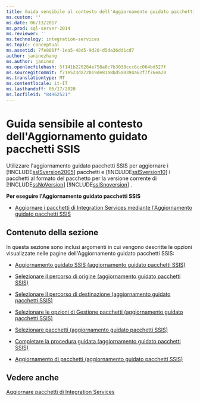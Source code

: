 ```yaml
---
title: Guida sensibile al contesto dell'Aggiornamento guidato pacchetti SSIS | Microsoft Docs
ms.custom: ''
ms.date: 06/13/2017
ms.prod: sql-server-2014
ms.reviewer: ''
ms.technology: integration-services
ms.topic: conceptual
ms.assetid: 7fe886ff-1ea5-48d5-9d20-d5da36dd1cd7
author: janinezhang
ms.author: janinez
ms.openlocfilehash: 5f141b220284e758a8c7b3038ccc6cc064bd527f
ms.sourcegitcommit: f71e523da72019de81a8bd5a0394a62f7f76ea20
ms.translationtype: MT
ms.contentlocale: it-IT
ms.lasthandoff: 06/17/2020
ms.locfileid: "84962521"
---
```

# <a name="ssis-package-upgrade-wizard-f1-help"></a>Guida sensibile al contesto dell'Aggiornamento guidato pacchetti SSIS
  Utilizzare l'aggiornamento guidato pacchetti SSIS per aggiornare i [!INCLUDE[ssISversion2005](../includes/ssisversion2005-md.md)] pacchetti e [!INCLUDE[ssISversion10](../includes/ssisversion10-md.md)] i pacchetti al formato del pacchetto per la versione corrente di [!INCLUDE[ssNoVersion](../includes/ssnoversion-md.md)] [!INCLUDE[ssISnoversion](../includes/ssisnoversion-md.md)] .  
  
 **Per eseguire l'Aggiornamento guidato pacchetti SSIS**  
  
-   [Aggiornare i pacchetti di Integration Services mediante l'Aggiornamento guidato pacchetti SSIS](install-windows/upgrade-integration-services-packages-using-the-ssis-package-upgrade-wizard.md)  
  
## <a name="in-this-section"></a>Contenuto della sezione  
 In questa sezione sono inclusi argomenti in cui vengono descritte le opzioni visualizzate nelle pagine dell'Aggiornamento guidato pacchetti SSIS:  
  
-   [Aggiornamento guidato SSIS &#40;aggiornamento guidato pacchetti SSIS&#41;](../../2014/integration-services/ssis-upgrade-wizard-ssis-package-upgrade-wizard.md)  
  
-   [Selezionare il percorso di origine &#40;aggiornamento guidato pacchetti SSIS&#41;](../../2014/integration-services/select-source-location-ssis-package-upgrade-wizard.md)  
  
-   [Selezionare il percorso di destinazione &#40;aggiornamento guidato pacchetti SSIS&#41;](../../2014/integration-services/select-destination-location-ssis-package-upgrade-wizard.md)  
  
-   [Selezionare le opzioni di Gestione pacchetti &#40;aggiornamento guidato pacchetti SSIS&#41;](../../2014/integration-services/select-package-management-options-ssis-package-upgrade-wizard.md)  
  
-   [Selezionare pacchetti &#40;aggiornamento guidato pacchetti SSIS&#41;](../../2014/integration-services/select-packages-ssis-package-upgrade-wizard.md)  
  
-   [Completare la procedura guidata &#40;aggiornamento guidato pacchetti SSIS&#41;](../../2014/integration-services/complete-the-wizard-ssis-package-upgrade-wizard.md)  
  
-   [Aggiornamento di pacchetti &#40;aggiornamento guidato pacchetti SSIS&#41;](../../2014/integration-services/upgrading-the-packages-ssis-package-upgrade-wizard.md)  
  
## <a name="see-also"></a>Vedere anche  
 [Aggiornare pacchetti di Integration Services](install-windows/upgrade-integration-services-packages.md)  
  
  
